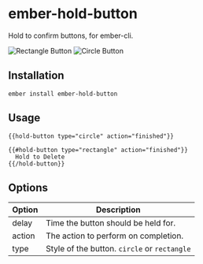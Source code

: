 # ember-hold-button

Hold to confirm buttons, for ember-cli.

![Rectangle Button](https://s3.amazonaws.com/f.cl.ly/items/2W2B3W1Y0F1Q3Y12192Z/Screen%20Recording%202015-07-31%20at%2002.41%20pm.gif)
![Circle Button](https://s3.amazonaws.com/f.cl.ly/items/412P231Y2Q261o0U2s2g/Screen%20Recording%202015-07-31%20at%2002.41%20pm.gif)

## Installation

`ember install ember-hold-button`

## Usage

`{{hold-button type="circle" action="finished"}}`

```
{{#hold-button type="rectangle" action="finished"}}
  Hold to Delete
{{/hold-button}}
```

## Options

Option | Description
-------|-------------
delay  | Time the button should be held for.
action | The action to perform on completion.
type   | Style of the button. `circle` or `rectangle`


